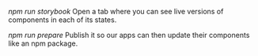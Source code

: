 *npm run storybook* 
Open a tab where you can see live versions of components in each of its states. 

*npm run prepare*
Publish it so our apps can then update their components like an npm package.